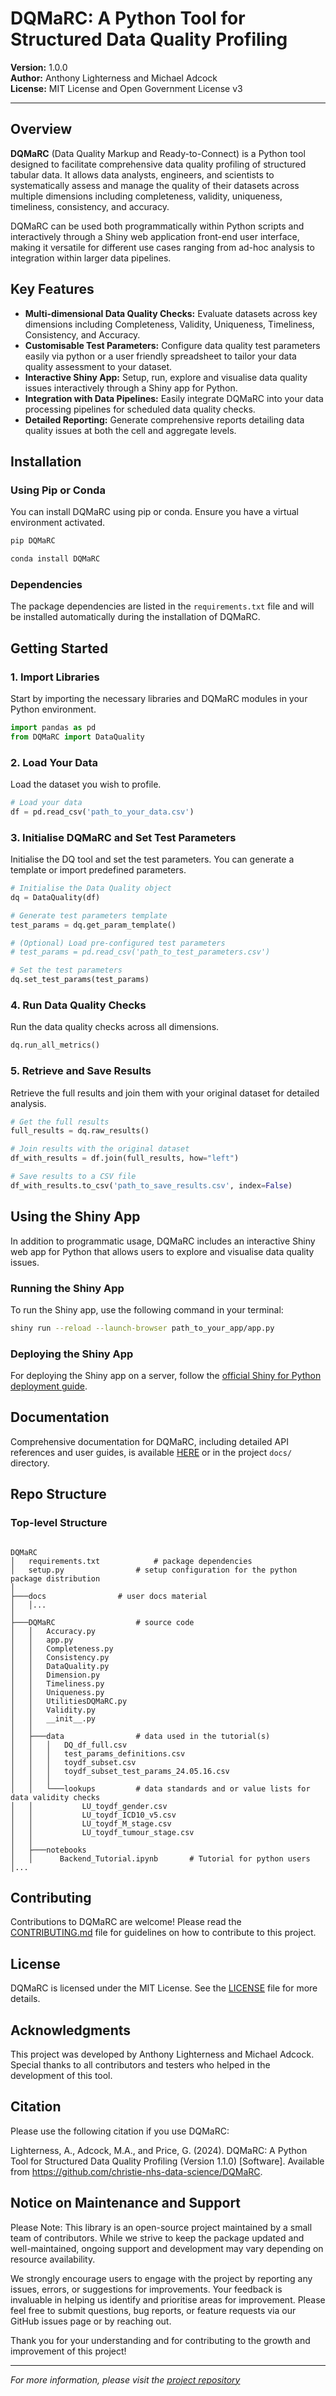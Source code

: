 
# DQMaRC: A Python Tool for Structured Data Quality Profiling

**Version:** 1.0.0  
**Author:** Anthony Lighterness and Michael Adcock  
**License:** MIT License and Open Government License v3

---

## Overview

**DQMaRC** (Data Quality Markup and Ready-to-Connect) is a Python tool designed to facilitate comprehensive data quality profiling of structured tabular data. It allows data analysts, engineers, and scientists to systematically assess and manage the quality of their datasets across multiple dimensions including completeness, validity, uniqueness, timeliness, consistency, and accuracy.

DQMaRC can be used both programmatically within Python scripts and interactively through a Shiny web application front-end user interface, making it versatile for different use cases ranging from ad-hoc analysis to integration within larger data pipelines.

## Key Features

- **Multi-dimensional Data Quality Checks:** Evaluate datasets across key dimensions including Completeness, Validity, Uniqueness, Timeliness, Consistency, and Accuracy.
- **Customisable Test Parameters:** Configure data quality test parameters easily via python or a user friendly spreadsheet to tailor your data quality assessment to your dataset.
- **Interactive Shiny App:** Setup, run, explore and visualise data quality issues interactively through a Shiny app for Python.
- **Integration with Data Pipelines:** Easily integrate DQMaRC into your data processing pipelines for scheduled data quality checks.
- **Detailed Reporting:** Generate comprehensive reports detailing data quality issues at both the cell and aggregate levels.

## Installation

### Using Pip or Conda

You can install DQMaRC using pip or conda. Ensure you have a virtual environment activated.

```bash
pip DQMaRC
```

```bash
conda install DQMaRC
```

### Dependencies

The package dependencies are listed in the `requirements.txt` file and will be installed automatically during the installation of DQMaRC.

## Getting Started

### 1. Import Libraries

Start by importing the necessary libraries and DQMaRC modules in your Python environment.

```python
import pandas as pd
from DQMaRC import DataQuality
```

### 2. Load Your Data

Load the dataset you wish to profile.

```python
# Load your data
df = pd.read_csv('path_to_your_data.csv')
```

### 3. Initialise DQMaRC and Set Test Parameters

Initialise the DQ tool and set the test parameters. You can generate a template or import predefined parameters.

```python
# Initialise the Data Quality object
dq = DataQuality(df)

# Generate test parameters template
test_params = dq.get_param_template()

# (Optional) Load pre-configured test parameters
# test_params = pd.read_csv('path_to_test_parameters.csv')

# Set the test parameters
dq.set_test_params(test_params)
```

### 4. Run Data Quality Checks

Run the data quality checks across all dimensions.

```python
dq.run_all_metrics()
```

### 5. Retrieve and Save Results

Retrieve the full results and join them with your original dataset for detailed analysis.

```python
# Get the full results
full_results = dq.raw_results()

# Join results with the original dataset
df_with_results = df.join(full_results, how="left")

# Save results to a CSV file
df_with_results.to_csv('path_to_save_results.csv', index=False)
```

## Using the Shiny App

In addition to programmatic usage, DQMaRC includes an interactive Shiny web app for Python that allows users to explore and visualise data quality issues.

### Running the Shiny App

To run the Shiny app, use the following command in your terminal:

```bash
shiny run --reload --launch-browser path_to_your_app/app.py
```

### Deploying the Shiny App

For deploying the Shiny app on a server, follow the [official Shiny for Python deployment guide](https://shiny.posit.co/py/docs/install-create-run.html).

## Documentation

Comprehensive documentation for DQMaRC, including detailed API references and user guides, is available [HERE](https://readthedocs.com/dqmarc) or in the project `docs/` directory.

## Repo Structure
### Top-level Structure

```

DQMaRC	
│   requirements.txt 			# package dependencies
│   setup.py	 			# setup configuration for the python package distribution
│       
├───docs	 			# user docs material
│   │...   
│           
├───DQMaRC  				# source code
│   │   Accuracy.py
│   │   app.py
│   │   Completeness.py
│   │   Consistency.py
│   │   DataQuality.py
│   │   Dimension.py
│   │   Timeliness.py
│   │   Uniqueness.py
│   │   UtilitiesDQMaRC.py
│   │   Validity.py
│   │   __init__.py
│   │   
│   ├───data	 			# data used in the tutorial(s)
│   │   │   DQ_df_full.csv
│   │   │   test_params_definitions.csv
│   │   │   toydf_subset.csv
│   │   │   toydf_subset_test_params_24.05.16.csv
│   │   │   
│   │   └───lookups	 		# data standards and or value lists for data validity checks
│   │           LU_toydf_gender.csv
│   │           LU_toydf_ICD10_v5.csv
│   │           LU_toydf_M_stage.csv
│   │           LU_toydf_tumour_stage.csv
│   │           
│   ├───notebooks	
│   │      Backend_Tutorial.ipynb   	# Tutorial for python users
│...

```

## Contributing

Contributions to DQMaRC are welcome! Please read the [CONTRIBUTING.md](CONTRIBUTING.md) file for guidelines on how to contribute to this project.

## License

DQMaRC is licensed under the MIT License. See the [LICENSE](LICENSE) file for more details.

## Acknowledgments

This project was developed by Anthony Lighterness and Michael Adcock. Special thanks to all contributors and testers who helped in the development of this tool.

## Citation
Please use the following citation if you use DQMaRC:

Lighterness, A., Adcock, M.A., and Price, G. (2024). DQMaRC: A Python Tool for Structured Data Quality Profiling (Version 1.1.0) [Software]. Available from https://github.com/christie-nhs-data-science/DQMaRC.

## Notice on Maintenance and Support

Please Note: This library is an open-source project maintained by a small team of contributors. 
While we strive to keep the package updated and well-maintained, ongoing support and development may vary depending on resource availability.

We strongly encourage users to engage with the project by reporting any issues, errors, or suggestions for improvements. 
Your feedback is invaluable in helping us identify and prioritise areas for improvement. 
Please feel free to submit questions, bug reports, or feature requests via our GitHub issues page or by reaching out.

Thank you for your understanding and for contributing to the growth and improvement of this project!

---

*For more information, please visit the [project repository](https://github.com/christie-nhs-data-science/DQMaRC)*
